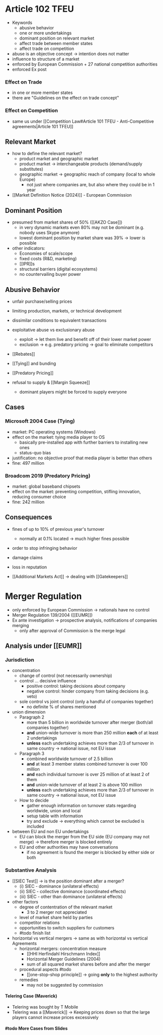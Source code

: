 
# Article 102 TFEU
- Keywords
	- abusive behavior
	- one or more undertakings
	- dominant position on relevant market
	- affect trade between member states
	- affect trade on competition
- abuse is an objective concept -> intention does not matter
- influence to structure of a market
- enforced by European Commission + 27 national competition authorities
- enforced Ex post
### Effect on Trade
- in one or more member states
- there are "Guidelines on the effect on trade concept"

### Effect on Competition
- same us under [[Competition Law#Article 101 TFEU - Anti-Competitive agreements|Article 101 TFEU]]

## Relevant Market
- how to define the relevant market?
	- product market and geographic market
	- product market -> interchangeable products (demand/supply substitutes)
	- geographic market -> geographic reach of company (local to whole Europe)
		- not just where companies are, but also where they could be in 1 year
- [[Market Definition Notice (2024)]] - European Commission

## Dominant Position
- presumed from market shares of 50% ([[AKZO Case]])
	- in very dynamic markets even 80% may not be dominant (e.g. nobody uses Skype anymore)
	- lowest dominant position by market share was 39% -> lower is possible
- other indicators:
	- Economies of scale/scope
	- fixed costs (R&D, marketing)
	- [[IPR]]s
	- structural barriers (digital ecosystems)
	- no countervailing buyer power

## Abusive Behavior
- unfair purchase/selling prices
- limiting production, markets, or technical development
- dissimilar conditions to equivalent transactions

- exploitative abuse vs exclusionary abuse
	- exploit -> let them live and benefit off of their lower market power
	- exclusion -> e.g. predatory pricing -> goal to eliminate competitors
- [[Rebates]]
- [[Tying]] and bunding
- [[Predatory Pricing]]
- refusal to supply & [[Margin Squeeze]]
	- dominant players might be forced to supply everyone

## Cases
### Microsoft 2004 Case (Tying)
- market: PC operating systems (Windows)
- effect on the market: tying media player to OS
	- basically pre-installed app with further barriers to installing new ones
	- status-quo bias
- justification: no objective proof that media player is better than others
- fine: 497 million

### Broadcom 2019 (Predatory Pricing)
- market: global baseband chipsets
- effect on the market: preventing competition, stifling innovation, reducing consumer choice
- fine: 242 million

## Consequences
- fines of up to 10% of previous year's turnover
	- normally at 0.1% located -> much higher fines possible
- order to stop infringing behavior
- damage claims
- loss in reputation

- [[Additional Markets Act]] -> dealing with [[Gatekeepers]]

# Merger Regulation
- only enforced by European Commission -> nationals have no control
- Merger Regulation 139/2004 ([[EUMR]])
- Ex ante investigation -> prospective analysis, notifications of companies merging
	- only after approval of Commission is the merge legal

## Analysis under [[EUMR]]
### Jurisdiction 
- concentration
	- change of control (not necessarily ownership)
	- control ... decisive influence
		- positive control: taking decisions about company
		- negative control: hinder company from taking decisions (e.g. veto)
	- sole control vs joint control (only a handful of companies together)
		- no definite % of shares mentioned
- union dimension 
	- Paragraph 2
		- more than 5 billion in worldwide turnover after merger (both/all companies together)
		- **and** union-wide turnover is more than 250 million **each** of at least 2 undertakings
		- **unless** each undertaking achieves more than 2/3 of turnover in same country -> national issue, not EU issue
	- Paragraph 3
		- combined worldwide turnover of 2.5 billion
		- **and** at least 3 member states combined turnover is over 100 million
		- **and** each individual turnover is over 25 million of at least 2 of them
		- **and** union-wide turnover of at least 2 is above 100 million
		- **unless** each undertaking achieves more than 2/3 of turnover in same country -> national issue, not EU issue
	- How to decide
		- gather enough information on turnover stats regarding worldwide, union and local
		- setup table with information
		- try and exclude -> everything which cannot be excluded is included
- between EU and non EU undertakings
	- EU can block the merger from the EU side (EU company may not merge) -> therefore merger is blocked entirely
	- EU and other authorities may have conversations
		- if no agreement is found the merger is blocked by either side or both

### Substantive Analysis
- [[SIEC Test]] -> is the position dominant after a merger?
	- (i) SIEC - dominance (unilateral effects)
	- (ii) SIEC - collective dominance (coordinated effects)
	- (iii) SIEC - other than dominance (unilateral effects)
- other factors
	- degree of contentration of the relevant market
		- 3 to 2 merger not appreciated
	- level of market share held by parties
	- competitor relations
	- opportunities to switch suppliers for customers
	- #todo finish list
- horizontal vs vertical mergers -> same as with horizontal vs vertical Agreements
	- horizontal mergers: concentration measure
		- [[HHI Herfindahl Hirschmann Index]]
		- Horizontal Merger Guidelines (2004)
		- sum of all squared market shares before and after the merger
	- procedural aspects #todo 
		- [[one-stop-shop principle]] -> going **only** to the highest authority 
	- remedies
		- may not be suggested by commission
#### Telering Case (Maverick)
- Telering was bought by T Mobile
- Telering was a [[Maverick]] -> Keeping prices down so that the large players cannot increase prices excessively

#### #todo More Cases from Slides

